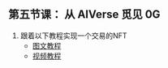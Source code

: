 

## 第五节课： 从 AIVerse 觅见 0G

1. 跟着以下教程实现一个交易的NFT
    - [图文教程](https://docs.google.com/presentation/d/1p4qdCu7WOEUC7PW_lj0ZJ6eux3UAljvd/edit?usp=sharing&ouid=104615760403499796168&rtpof=true&sd=true)
    - [视频教程](https://drive.google.com/file/d/1EX9AE0yRILlwi_tQxB5kpcdqSpvDT-eD/view?usp=sharing)
